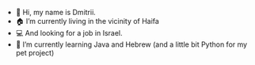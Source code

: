 - 👋 Hi, my name is Dmitrii. 
- 🏠 I’m currently living in the vicinity of Haifa 
- 💻 And looking for a job in Israel.
- 🌱 I’m currently learning Java and Hebrew (and a little bit Python for my pet project) 

